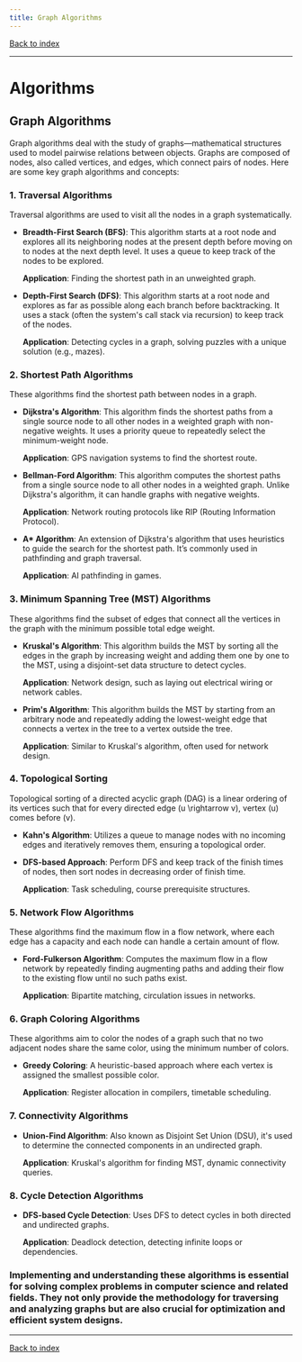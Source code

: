 ```yaml
---
title: Graph Algorithms
---
```


[Back to index](index.html)

---
# Algorithms
## Graph Algorithms

Graph algorithms deal with the study of graphs—mathematical structures used to model pairwise relations between objects. Graphs are composed of nodes, also called vertices, and edges, which connect pairs of nodes. Here are some key graph algorithms and concepts:

### 1. **Traversal Algorithms**
Traversal algorithms are used to visit all the nodes in a graph systematically.

- **Breadth-First Search (BFS)**: This algorithm starts at a root node and explores all its neighboring nodes at the present depth before moving on to nodes at the next depth level. It uses a queue to keep track of the nodes to be explored.
  
  **Application**: Finding the shortest path in an unweighted graph.

- **Depth-First Search (DFS)**: This algorithm starts at a root node and explores as far as possible along each branch before backtracking. It uses a stack (often the system's call stack via recursion) to keep track of the nodes.

  **Application**: Detecting cycles in a graph, solving puzzles with a unique solution (e.g., mazes).

### 2. **Shortest Path Algorithms**
These algorithms find the shortest path between nodes in a graph.

- **Dijkstra's Algorithm**: This algorithm finds the shortest paths from a single source node to all other nodes in a weighted graph with non-negative weights. It uses a priority queue to repeatedly select the minimum-weight node.

  **Application**: GPS navigation systems to find the shortest route.

- **Bellman-Ford Algorithm**: This algorithm computes the shortest paths from a single source node to all other nodes in a weighted graph. Unlike Dijkstra's algorithm, it can handle graphs with negative weights.

  **Application**: Network routing protocols like RIP (Routing Information Protocol).

- **A\* Algorithm**: An extension of Dijkstra's algorithm that uses heuristics to guide the search for the shortest path. It’s commonly used in pathfinding and graph traversal.

  **Application**: AI pathfinding in games.

### 3. **Minimum Spanning Tree (MST) Algorithms**
These algorithms find the subset of edges that connect all the vertices in the graph with the minimum possible total edge weight.

- **Kruskal's Algorithm**: This algorithm builds the MST by sorting all the edges in the graph by increasing weight and adding them one by one to the MST, using a disjoint-set data structure to detect cycles.

  **Application**: Network design, such as laying out electrical wiring or network cables.

- **Prim's Algorithm**: This algorithm builds the MST by starting from an arbitrary node and repeatedly adding the lowest-weight edge that connects a vertex in the tree to a vertex outside the tree.

  **Application**: Similar to Kruskal's algorithm, often used for network design.

### 4. **Topological Sorting**
Topological sorting of a directed acyclic graph (DAG) is a linear ordering of its vertices such that for every directed edge \(u \rightarrow v\), vertex \(u\) comes before \(v\).

- **Kahn's Algorithm**: Utilizes a queue to manage nodes with no incoming edges and iteratively removes them, ensuring a topological order.
  
- **DFS-based Approach**: Perform DFS and keep track of the finish times of nodes, then sort nodes in decreasing order of finish time.

  **Application**: Task scheduling, course prerequisite structures.

### 5. **Network Flow Algorithms**
These algorithms find the maximum flow in a flow network, where each edge has a capacity and each node can handle a certain amount of flow. 

- **Ford-Fulkerson Algorithm**: Computes the maximum flow in a flow network by repeatedly finding augmenting paths and adding their flow to the existing flow until no such paths exist.

  **Application**: Bipartite matching, circulation issues in networks.

### 6. **Graph Coloring Algorithms**
These algorithms aim to color the nodes of a graph such that no two adjacent nodes share the same color, using the minimum number of colors.

- **Greedy Coloring**: A heuristic-based approach where each vertex is assigned the smallest possible color.

  **Application**: Register allocation in compilers, timetable scheduling.

### 7. **Connectivity Algorithms**
- **Union-Find Algorithm**: Also known as Disjoint Set Union (DSU), it's used to determine the connected components in an undirected graph.

  **Application**: Kruskal's algorithm for finding MST, dynamic connectivity queries.

### 8. **Cycle Detection Algorithms**
- **DFS-based Cycle Detection**: Uses DFS to detect cycles in both directed and undirected graphs.

  **Application**: Deadlock detection, detecting infinite loops or dependencies.

### Implementing and understanding these algorithms is essential for solving complex problems in computer science and related fields. They not only provide the methodology for traversing and analyzing graphs but are also crucial for optimization and efficient system designs.

---
[Back to index](index.html)
